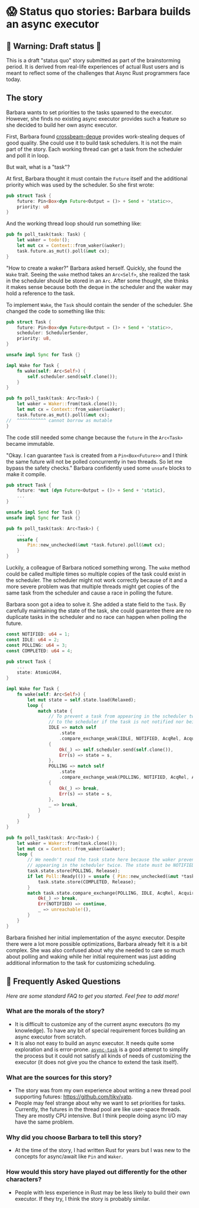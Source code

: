 # 😱 Status quo stories: Barbara builds an async executor


## 🚧 Warning: Draft status 🚧

This is a draft "status quo" story submitted as part of the brainstorming period. It is derived from real-life experiences of actual Rust users and is meant to reflect some of the challenges that Async Rust programmers face today. 

## The story

Barbara wants to set priorities to the tasks spawned to the executor. However, she finds no existing async executor provides such a feature so she decided to build her own async executor.

First, Barbara found [crossbeam-deque](https://crates.io/crates/crossbeam-deque) provides work-stealing deques of good quality. She could use it to build task schedulers. It is not the main part of the story. Each working thread can get a task from the scheduler and poll it in loop.

But wait, what is a "task"?

At first, Barbara thought it must contain the `Future` itself and the additional priority which was used by the scheduler. So she first wrote:

```rust
pub struct Task {
    future: Pin<Box<dyn Future<Output = ()> + Send + 'static>>,
    priority: u8
}
```

And the working thread loop should run something like:

```rust
pub fn poll_task(task: Task) {
    let waker = todo!();
    let mut cx = Context::from_waker(&waker);
    task.future.as_mut().poll(&mut cx);
}
```

"How to create a waker?" Barbara asked herself. Quickly, she found the `Wake` trait. Seeing the `wake` method takes an `Arc<Self>`, she realized the task in the scheduler should be stored in an `Arc`. After some thought, she thinks it makes sense because both the deque in the scheduler and the waker may hold a reference to the task.

To implement `Wake`, the `Task` should contain the sender of the scheduler. She changed the code to something like this:

```rust
pub struct Task {
    future: Pin<Box<dyn Future<Output = ()> + Send + 'static>>,
    scheduler: SchedulerSender,
    priority: u8,
}

unsafe impl Sync for Task {}

impl Wake for Task {
    fn wake(self: Arc<Self>) {
        self.scheduler.send(self.clone());
    }
}

pub fn poll_task(task: Arc<Task>) {
    let waker = Waker::from(task.clone());
    let mut cx = Context::from_waker(&waker);
    task.future.as_mut().poll(&mut cx);
//  ^^^^^^^^^^^ cannot borrow as mutable
}
```

The code still needed some change because the `future` in the  `Arc<Task>` became immutable. 

"Okay. I can guarantee `Task` is created from a `Pin<Box<Future>>` and I think the same future will not be polled concurrently in two threads. So let me bypass the safety checks." Barbara confidently used some `unsafe` blocks to make it compile.

```rust
pub struct Task {
    future: *mut (dyn Future<Output = ()> + Send + 'static),
    ...
}

unsafe impl Send for Task {}
unsafe impl Sync for Task {}

pub fn poll_task(task: Arc<Task>) {
    ...
    unsafe {
        Pin::new_unchecked(&mut *task.future).poll(&mut cx);
    }
}
```

Luckily, a colleague of Barbara noticed something wrong. The `wake` method could be called multiple times so multiple copies of the task could exist in the scheduler. The scheduler might not work correctly because of it and a more severe problem was that multiple threads might get copies of the same task from the scheduler and cause a race in polling the future.

Barbara soon got a idea to solve it. She added a state field to the `Task`. By carefully maintaining the state of the task, she could guarantee there are no duplicate tasks in the scheduler and no race can happen when polling the future.

```rust
const NOTIFIED: u64 = 1;
const IDLE: u64 = 2;
const POLLING: u64 = 3;
const COMPLETED: u64 = 4;

pub struct Task {
    ...
    state: AtomicU64,
}

impl Wake for Task {
    fn wake(self: Arc<Self>) {
        let mut state = self.state.load(Relaxed);
        loop {
            match state {
                // To prevent a task from appearing in the scheduler twice, only send the task
                // to the scheduler if the task is not notified nor being polling. 
                IDLE => match self
                    .state
                    .compare_exchange_weak(IDLE, NOTIFIED, AcqRel, Acquire)
                {
                    Ok(_) => self.scheduler.send(self.clone()),
                    Err(s) => state = s,
                },
                POLLING => match self
                    .state
                    .compare_exchange_weak(POLLING, NOTIFIED, AcqRel, Acquire)
                {
                    Ok(_) => break,
                    Err(s) => state = s,
                },
                _ => break,
            }
        }
    }
}

pub fn poll_task(task: Arc<Task>) {
    let waker = Waker::from(task.clone());
    let mut cx = Context::from_waker(&waker);
    loop {
        // We needn't read the task state here because the waker prevents the task from
        // appearing in the scheduler twice. The state must be NOTIFIED now.
        task.state.store(POLLING, Release);
        if let Poll::Ready(()) = unsafe { Pin::new_unchecked(&mut *task.future).poll(&mut cx) } {
            task.state.store(COMPLETED, Release);
        }
        match task.state.compare_exchange(POLLING, IDLE, AcqRel, Acquire) {
            Ok(_) => break,
            Err(NOTIFIED) => continue,
            _ => unreachable!(),
        }
    }
}
```

Barbara finished her initial implementation of the async executor. Despite there were a lot more possible optimizations, Barbara already felt it is a bit complex. She was also confused about why she needed to care so much about polling and waking while her initial requirement was just adding additional information to the task for customizing scheduling.

## 🤔 Frequently Asked Questions

*Here are some standard FAQ to get you started. Feel free to add more!*

### **What are the morals of the story?**
  * It is difficult to customize any of the current async executors (to my knowledge). To have any bit of special requirement forces building an async executor from scratch.
  * It is also not easy to build an async executor. It needs quite some exploration and is error-prone. [`async-task`](https://github.com/smol-rs/async-task) is a good attempt to simplify the process but it could not satisfy all kinds of needs of customizing the executor (it does not give you the chance to extend the task itself).
### **What are the sources for this story?**
  * The story was from my own experience about writing a new thread pool supporting futures: https://github.com/tikv/yatp.
  * People may feel strange about why we want to set priorities for tasks. Currently, the futures in the thread pool are like user-space threads. They are mostly CPU intensive. But I think people doing async I/O may have the same problem.
### **Why did you choose Barbara to tell this story?**
  * At the time of the story, I had written Rust for years but I was new to the concepts for async/await like `Pin` and `Waker`.
### **How would this story have played out differently for the other characters?**
  * People with less experience in Rust may be less likely to build their own executor. If they try, I think the story is probably similar.

[character]: ../characters.md
[status quo stories]: ./status_quo.md
[Alan]: ../characters/alan.md
[Grace]: ../characters/grace.md
[Niklaus]: ../characters/niklaus.md
[Barbara]: ../characters/barbara.md
[htvsq]: ../how_to_vision/status_quo.md
[cannot be wrong]: ../how_to_vision/comment.md#comment-to-understand-or-improve-not-to-negate-or-dissuade
